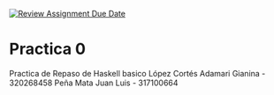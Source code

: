 [![Review Assignment Due Date](https://classroom.github.com/assets/deadline-readme-button-22041afd0340ce965d47ae6ef1cefeee28c7c493a6346c4f15d667ab976d596c.svg)](https://classroom.github.com/a/uUeGHGGC)
# Practica 0
Practica de Repaso de Haskell basico
López Cortés Adamari Gianina - 320268458
Peña Mata Juan Luis - 317100664
